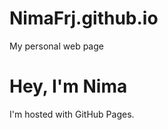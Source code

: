 # NimaFrj.github.io
My personal web page
<!DOCTYPE html>
<html>
<body>
<h1>Hey, I'm Nima</h1>
<p>I'm hosted with GitHub Pages.</p>
</body>
</html>